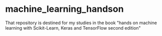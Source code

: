 # machine_learning_handson
That repository is destined for my studies in the book "hands on machine learning with Scikit-Learn, Keras and TensorFlow second edition"
